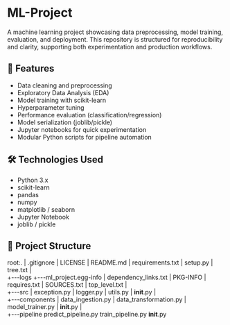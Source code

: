 # ML-Project

A machine learning project showcasing data preprocessing, model training, evaluation, and deployment. This repository is structured for reproducibility and clarity, supporting both experimentation and production workflows.

## 🚀 Features

- Data cleaning and preprocessing
- Exploratory Data Analysis (EDA)
- Model training with scikit-learn
- Hyperparameter tuning
- Performance evaluation (classification/regression)
- Model serialization (joblib/pickle)
- Jupyter notebooks for quick experimentation
- Modular Python scripts for pipeline automation

## 🛠️ Technologies Used

- Python 3.x
- scikit-learn
- pandas
- numpy
- matplotlib / seaborn
- Jupyter Notebook
- joblib / pickle

## 📁 Project Structure

root:.
| .gitignore
| LICENSE
| README.md
| requirements.txt
| setup.py
| tree.txt
|  
+---logs
+---ml_project.egg-info
| dependency_links.txt
| PKG-INFO
| requires.txt
| SOURCES.txt
| top_level.txt
|  
+---src
| exception.py
| logger.py
| utils.py
| **init**.py
|  
 +---components
| data_ingestion.py
| data_transformation.py
| model_trainer.py
| **init**.py
|  
 +---pipeline
predict_pipeline.py
train_pipeline.py
**init**.py
